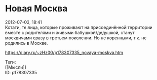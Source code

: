 Новая Москва
=============

   
 2012-07-03, 18:41   
  Кстати, те лица, которые проживают на присоединённой территории вместе с родителями и живыми бабушкой/дедушкой, станут москвичами сразу в третьем поколении. Но не коренными, т.к. не родились в Москве.   
    
 <https://diary.ru/~zHz00/p178307335_novaya-moskva.htm>   
   
 Теги:   
 [[Мысли]]   
 ID: p178307335